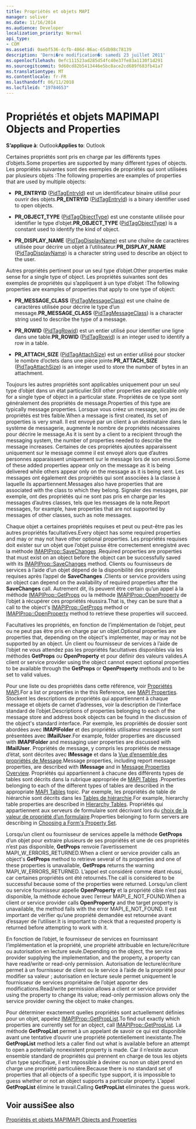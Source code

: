 ```yaml
---
title: Propriétés et objets MAPI
manager: soliver
ms.date: 11/16/2014
ms.audience: Developer
localization_priority: Normal
api_type:
- COM
ms.assetid: 0aebf536-dcfb-406d-86ac-65db98c78139
description: 'Derni�re modification�: samedi 23 juillet 2011'
ms.openlocfilehash: 0efc111523ad285d54fc40e37fe83a1130f1d291
ms.sourcegitcommit: 9d60cd82b5413446e5bc8ace2cd689f683fb41a7
ms.translationtype: MT
ms.contentlocale: fr-FR
ms.lasthandoff: 06/11/2018
ms.locfileid: "19784653"
---
```

# <a name="mapi-objects-and-properties"></a><span data-ttu-id="d6458-103">Propriétés et objets MAPI</span><span class="sxs-lookup"><span data-stu-id="d6458-103">MAPI Objects and Properties</span></span>

  
  
<span data-ttu-id="d6458-104">**S’applique à**: Outlook</span><span class="sxs-lookup"><span data-stu-id="d6458-104">**Applies to**: Outlook</span></span> 
  
<span data-ttu-id="d6458-105">Certaines propriétés sont pris en charge par les différents types d’objets.</span><span class="sxs-lookup"><span data-stu-id="d6458-105">Some properties are supported by many different types of objects.</span></span> <span data-ttu-id="d6458-106">Les propriétés suivantes sont des exemples de propriétés qui sont utilisées par plusieurs objets :</span><span class="sxs-lookup"><span data-stu-id="d6458-106">The following properties are examples of properties that are used by multiple objects:</span></span>
  
- <span data-ttu-id="d6458-107">**PR_ENTRYID** ([PidTagEntryId](pidtagentryid-canonical-property.md)) est un identificateur binaire utilisé pour ouvrir des objets.</span><span class="sxs-lookup"><span data-stu-id="d6458-107">**PR_ENTRYID** ([PidTagEntryId](pidtagentryid-canonical-property.md)) is a binary identifier used to open objects.</span></span>
    
- <span data-ttu-id="d6458-108">**PR_OBJECT_TYPE** ([PidTagObjectType](pidtagobjecttype-canonical-property.md)) est une constante utilisée pour identifier le type d’objet.</span><span class="sxs-lookup"><span data-stu-id="d6458-108">**PR_OBJECT_TYPE** ([PidTagObjectType](pidtagobjecttype-canonical-property.md)) is a constant used to identify the kind of object.</span></span>
    
- <span data-ttu-id="d6458-109">**PR_DISPLAY_NAME** ([PidTagDisplayName](pidtagdisplayname-canonical-property.md)) est une chaîne de caractères utilisée pour décrire un objet à l’utilisateur.</span><span class="sxs-lookup"><span data-stu-id="d6458-109">**PR_DISPLAY_NAME** ([PidTagDisplayName](pidtagdisplayname-canonical-property.md)) is a character string used to describe an object to the user.</span></span>
    
<span data-ttu-id="d6458-110">Autres propriétés pertinent pour un seul type d’objet.</span><span class="sxs-lookup"><span data-stu-id="d6458-110">Other properties make sense for a single type of object.</span></span> <span data-ttu-id="d6458-111">Les propriétés suivantes sont des exemples de propriétés qui s’appliquent à un type d’objet :</span><span class="sxs-lookup"><span data-stu-id="d6458-111">The following properties are examples of properties that apply to one type of object:</span></span>
  
- <span data-ttu-id="d6458-112">**PR_MESSAGE_CLASS** ([PidTagMessageClass](pidtagmessageclass-canonical-property.md)) est une chaîne de caractères utilisée pour décrire le type d’un message.</span><span class="sxs-lookup"><span data-stu-id="d6458-112">**PR_MESSAGE_CLASS** ([PidTagMessageClass](pidtagmessageclass-canonical-property.md)) is a character string used to describe the type of a message.</span></span>
    
- <span data-ttu-id="d6458-113">**PR_ROWID** ([PidTagRowid](pidtagrowid-canonical-property.md)) est un entier utilisé pour identifier une ligne dans une table.</span><span class="sxs-lookup"><span data-stu-id="d6458-113">**PR_ROWID** ([PidTagRowid](pidtagrowid-canonical-property.md)) is an integer used to identify a row in a table.</span></span>
    
- <span data-ttu-id="d6458-114">**PR_ATTACH_SIZE** ([PidTagAttachSize](pidtagattachsize-canonical-property.md)) est un entier utilisé pour stocker le nombre d’octets dans une pièce jointe.</span><span class="sxs-lookup"><span data-stu-id="d6458-114">**PR_ATTACH_SIZE** ([PidTagAttachSize](pidtagattachsize-canonical-property.md)) is an integer used to store the number of bytes in an attachment.</span></span>
    
<span data-ttu-id="d6458-115">Toujours les autres propriétés sont applicables uniquement pour un seul type d’objet dans un état particulier.</span><span class="sxs-lookup"><span data-stu-id="d6458-115">Still other properties are applicable only for a single type of object in a particular state.</span></span> <span data-ttu-id="d6458-116">Propriétés de ce type sont généralement des propriétés de message.</span><span class="sxs-lookup"><span data-stu-id="d6458-116">Properties of this type are typically message properties.</span></span> <span data-ttu-id="d6458-117">Lorsque vous créez un message, son jeu de propriétés est très faible.</span><span class="sxs-lookup"><span data-stu-id="d6458-117">When a message is first created, its set of properties is very small.</span></span> <span data-ttu-id="d6458-118">Il est envoyé par un client à un destinataire dans le système de messagerie, augmente le nombre de propriétés nécessaires pour décrire le message.</span><span class="sxs-lookup"><span data-stu-id="d6458-118">As it is sent by a client to a recipient through the messaging system, the number of properties needed to describe the message increases.</span></span> <span data-ttu-id="d6458-119">Certaines de ces propriétés ajoutées apparaissent uniquement sur le message comme il est envoyé alors que d’autres personnes apparaissent uniquement sur le message lors de son envoi.</span><span class="sxs-lookup"><span data-stu-id="d6458-119">Some of these added properties appear only on the message as it is being delivered while others appear only on the message as it is being sent.</span></span> <span data-ttu-id="d6458-120">Les messages ont également des propriétés qui sont associées à la classe à laquelle ils appartiennent.</span><span class="sxs-lookup"><span data-stu-id="d6458-120">Messages also have properties that are associated with the class to which they belong.</span></span> <span data-ttu-id="d6458-121">Signaler des messages, par exemple, ont des propriétés qui ne sont pas pris en charge par les messages d’autres classes, tels que les messages de la note.</span><span class="sxs-lookup"><span data-stu-id="d6458-121">Report messages, for example, have properties that are not supported by messages of other classes, such as note messages.</span></span> 
  
<span data-ttu-id="d6458-122">Chaque objet a certaines propriétés requises et peut ou peut-être pas les autres propriétés facultatives.</span><span class="sxs-lookup"><span data-stu-id="d6458-122">Every object has some required properties and may or may not have other optional properties.</span></span> <span data-ttu-id="d6458-123">Les propriétés requises doit exister sur un objet que l’objet puisse être correctement enregistré avec la méthode [IMAPIProp::SaveChanges](imapiprop-savechanges.md) .</span><span class="sxs-lookup"><span data-stu-id="d6458-123">Required properties are properties that must exist on an object before the object can be successfully saved with its [IMAPIProp::SaveChanges](imapiprop-savechanges.md) method.</span></span> <span data-ttu-id="d6458-124">Clients ou fournisseurs de services à l’aide d’un objet dépend de la disponibilité des propriétés requises après l’appel de **SaveChanges** .</span><span class="sxs-lookup"><span data-stu-id="d6458-124">Clients or service providers using an object can depend on the availability of required properties after the **SaveChanges** call.</span></span> <span data-ttu-id="d6458-125">Autrement dit, ils peuvent être certain qu’un appel à la méthode [IMAPIProp::GetProps](imapiprop-getprops.md) ou la méthode [IMAPIProp::OpenProperty](imapiprop-openproperty.md) de l’objet à récupérer ces propriétés réussira.</span><span class="sxs-lookup"><span data-stu-id="d6458-125">That is, they can be sure that a call to the object's [IMAPIProp::GetProps](imapiprop-getprops.md) method or [IMAPIProp::OpenProperty](imapiprop-openproperty.md) method to retrieve these properties will succeed.</span></span> 
  
<span data-ttu-id="d6458-126">Facultatives les propriétés, en fonction de l’implémentation de l’objet, peut ou ne peut pas être pris en charge par un objet.</span><span class="sxs-lookup"><span data-stu-id="d6458-126">Optional properties are properties that, depending on the object's implementer, may or may not be supported by an object.</span></span> <span data-ttu-id="d6458-127">Un client ou fournisseur de services à l’aide de l’objet ne vous attendez pas les propriétés facultatives disponibles via les méthodes **GetProps** ou **OpenProperty** et pour définir des valeurs valides.</span><span class="sxs-lookup"><span data-stu-id="d6458-127">A client or service provider using the object cannot expect optional properties to be available through the **GetProps** or **OpenProperty** methods and to be set to valid values.</span></span> 
  
<span data-ttu-id="d6458-128">Pour une liste ou des propriétés dans cette référence, voir [Propriétés MAPI](mapi-properties.md).</span><span class="sxs-lookup"><span data-stu-id="d6458-128">For a list or properties in the this Reference, see [MAPI Properties](mapi-properties.md).</span></span> <span data-ttu-id="d6458-129">Stockent les descriptions de propriétés qui appartiennent à chaque message et objets de carnet d’adresses, voir la description de l’interface standard de l’objet.</span><span class="sxs-lookup"><span data-stu-id="d6458-129">Descriptions of properties belonging to each of the message store and address book objects can be found in the discussion of the object's standard interface.</span></span> <span data-ttu-id="d6458-130">Par exemple, les propriétés de dossier sont abordées avec **IMAPIFolder** et des propriétés utilisateur messagerie sont présentées avec **IMailUser**.</span><span class="sxs-lookup"><span data-stu-id="d6458-130">For example, folder properties are discussed with **IMAPIFolder** and messaging user properties are discussed with **IMailUser**.</span></span> <span data-ttu-id="d6458-131">Propriétés de message, y compris les propriétés de message d’état, sont décrites avec **IMessage** et dans la [Vue d’ensemble des propriétés de Message](message-properties-overview.md).</span><span class="sxs-lookup"><span data-stu-id="d6458-131">Message properties, including report message properties, are described with **IMessage** and in [Message Properties Overview](message-properties-overview.md).</span></span> <span data-ttu-id="d6458-132">Propriétés qui appartiennent à chacune des différents types de tables sont décrits dans la rubrique appropriée de [MAPI Tables](mapi-tables.md) .</span><span class="sxs-lookup"><span data-stu-id="d6458-132">Properties belonging to each of the different types of tables are described in the appropriate [MAPI Tables](mapi-tables.md) topic.</span></span> <span data-ttu-id="d6458-133">Par exemple, les propriétés de table de hiérarchie sont décrits dans les [Tables de hiérarchie](hierarchy-tables.md).</span><span class="sxs-lookup"><span data-stu-id="d6458-133">For example, hierarchy table properties are described in [Hierarchy Tables](hierarchy-tables.md).</span></span> <span data-ttu-id="d6458-134">Propriétés qui appartiennent aux serveurs de formulaire sont décrivant lors du [choix de la valeur de propriété d’un formulaire](choosing-a-form-s-property-set.md).</span><span class="sxs-lookup"><span data-stu-id="d6458-134">Properties belonging to form servers are describing in [Choosing a Form's Property Set](choosing-a-form-s-property-set.md).</span></span>
  
<span data-ttu-id="d6458-135">Lorsqu’un client ou fournisseur de services appelle la méthode **GetProps** d’un objet pour extraire plusieurs de ses propriétés et une de ces propriétés n’est pas disponible, **GetProps** renvoie l’avertissement MAPI_W_ERRORS_RETURNED.</span><span class="sxs-lookup"><span data-stu-id="d6458-135">When a client or service provider calls an object's **GetProps** method to retrieve several of its properties and one of these properties is unavailable, **GetProps** returns the warning MAPI_W_ERRORS_RETURNED.</span></span> <span data-ttu-id="d6458-136">L’appel est considéré comme étant réussi, car certaines propriétés ont été retournés.</span><span class="sxs-lookup"><span data-stu-id="d6458-136">The call is considered to be successful because some of the properties were returned.</span></span> <span data-ttu-id="d6458-137">Lorsqu’un client ou service fournisseur appelle **OpenProperty** et la propriété cible n’est pas disponible, la méthode échoue avec l’erreur MAPI_E_NOT_FOUND.</span><span class="sxs-lookup"><span data-stu-id="d6458-137">When a client or service provider calls **OpenProperty** and the target property is unavailable, the method fails with the error MAPI_E_NOT_FOUND.</span></span> <span data-ttu-id="d6458-138">Il est important de vérifier qu’une propriété demandée est retournée avant d’essayer de l’utiliser.</span><span class="sxs-lookup"><span data-stu-id="d6458-138">It is important to check that a requested property is returned before attempting to work with it.</span></span> 
  
<span data-ttu-id="d6458-139">En fonction de l’objet, le fournisseur de services en fournissant l’implémentation et la propriété, une propriété attribuable en lecture/écriture ou autorisation en lecture seule.</span><span class="sxs-lookup"><span data-stu-id="d6458-139">Depending on the object, the service provider supplying the implementation, and the property, a property can have read/write or read-only permission.</span></span> <span data-ttu-id="d6458-140">Autorisation de lecture/écriture permet à un fournisseur de client ou le service à l’aide de la propriété pour modifier sa valeur ; autorisation en lecture seule permet uniquement le fournisseur de services propriétaire de l’objet apporter des modifications.</span><span class="sxs-lookup"><span data-stu-id="d6458-140">Read/write permission allows a client or service provider using the property to change its value; read-only permission allows only the service provider owning the object to make changes.</span></span> 
  
<span data-ttu-id="d6458-141">Pour déterminer exactement quelles propriétés sont actuellement définies pour un objet, appelez [IMAPIProp::GetPropList](imapiprop-getproplist.md).</span><span class="sxs-lookup"><span data-stu-id="d6458-141">To find out exactly which properties are currently set for an object, call [IMAPIProp::GetPropList](imapiprop-getproplist.md).</span></span> <span data-ttu-id="d6458-142">La méthode **GetPropList** permet à un appelant de savoir ce qui est disponible avant une tentative d’ouvrir une propriété potentiellement inexistante.</span><span class="sxs-lookup"><span data-stu-id="d6458-142">The **GetPropList** method lets a caller find out what is available before an attempt to open a potentially nonexistent property is made.</span></span> <span data-ttu-id="d6458-143">Car il n’existe aucun ensemble standard de propriétés qui prennent en charge de tous les objets d’un type spécifique, il est impossible à deviner ou non un objet prend en charge une propriété particulière.</span><span class="sxs-lookup"><span data-stu-id="d6458-143">Because there is no standard set of properties that all objects of a specific type support, it is impossible to guess whether or not an object supports a particular property.</span></span> <span data-ttu-id="d6458-144">L’appel **GetPropList** élimine le travail.</span><span class="sxs-lookup"><span data-stu-id="d6458-144">Calling **GetPropList** eliminates the guess work.</span></span> 
  
## <a name="see-also"></a><span data-ttu-id="d6458-145">Voir aussi</span><span class="sxs-lookup"><span data-stu-id="d6458-145">See also</span></span>



[<span data-ttu-id="d6458-146">Propriétés et objets MAPI</span><span class="sxs-lookup"><span data-stu-id="d6458-146">MAPI Objects and Properties</span></span>](mapi-objects-and-properties.md)

